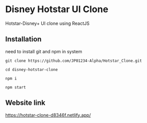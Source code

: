 # Disney Hotstar UI Clone

Hotstar-Disney+ UI clone using ReactJS

## Installation

need to install git and npm in system

```
git clone https://github.com/JP01234-Alpha/Hotstar_Clone.git

cd disney-hotstar-clone

npm i

npm start

```

## Website link

https://hotstar-clone-d8346f.netlify.app/

